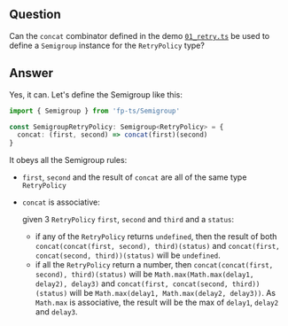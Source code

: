 ## Question

Can the `concat` combinator defined in the demo [`01_retry.ts`](https://github.com/enricopolanski/functional-programming/blob/master/src/01_retry.ts) be used to define a `Semigroup` instance for the `RetryPolicy` type?

## Answer

Yes, it can. Let's define the Semigroup like this:

```ts
import { Semigroup } from 'fp-ts/Semigroup'

const SemigroupRetryPolicy: Semigroup<RetryPolicy> = {
  concat: (first, second) => concat(first)(second)
}
```

It obeys all the Semigroup rules:

- `first`, `second` and the result of `concat` are all of the same type `RetryPolicy`
- `concat` is associative:

  given 3 `RetryPolicy` `first`, `second` and `third` and a `status`:

  - if any of the `RetryPolicy` returns `undefined`, then the result of both `concat(concat(first, second), third)(status)` and `concat(first, concat(second, third))(status)` will be `undefined`.
  - if all the `RetryPolicy` return a number, then `concat(concat(first, second), third)(status)` will be `Math.max(Math.max(delay1, delay2), delay3)` and `concat(first, concat(second, third))(status)` will be `Math.max(delay1, Math.max(delay2, delay3))`. As `Math.max` is associative, the result will be the max of `delay1`, `delay2` and `delay3`.
